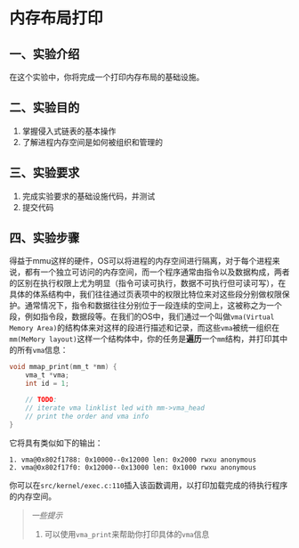 # 内存布局打印

## 一、实验介绍

在这个实验中，你将完成一个打印内存布局的基础设施。

## 二、实验目的

1. 掌握侵入式链表的基本操作
2. 了解进程内存空间是如何被组织和管理的

## 三、实验要求

1. 完成实验要求的基础设施代码，并测试
2. 提交代码

## 四、实验步骤

得益于mmu这样的硬件，OS可以将进程的内存空间进行隔离，对于每个进程来说，都有一个独立可访问的内存空间，而一个程序通常由指令以及数据构成，两者的区别在执行权限上尤为明显（指令可读可执行，数据不可执行但可读可写），在具体的体系结构中，我们往往通过页表项中的权限比特位来对这些段分别做权限保护。通常情况下，指令和数据往往分别位于一段连续的空间上，这被称之为一个段，例如指令段，数据段等。在我们的OS中，我们通过一个叫做`vma(Virtual Memory Area)`的结构体来对这样的段进行描述和记录，而这些`vma`被统一组织在`mm(MeMory layout)`这样一个结构体中，你的任务是**遍历**一个`mm`结构，并打印其中的所有`vma`信息：

```c
void mmap_print(mm_t *mm) {
    vma_t *vma;
    int id = 1;

    // TODO:
    // iterate vma linklist led with mm->vma_head
    // print the order and vma info
}
```

它将具有类似如下的输出：

```
1. vma@0x802f1788: 0x10000--0x12000 len: 0x2000 rwxu anonymous
2. vma@0x802f17f0: 0x12000--0x13000 len: 0x1000 rwxu anonymous
```

你可以在`src/kernel/exec.c:110`插入该函数调用，以打印加载完成的待执行程序的内存空间。

> *一些提示*
> 
> 1) 可以使用`vma_print`来帮助你打印具体的`vma`信息